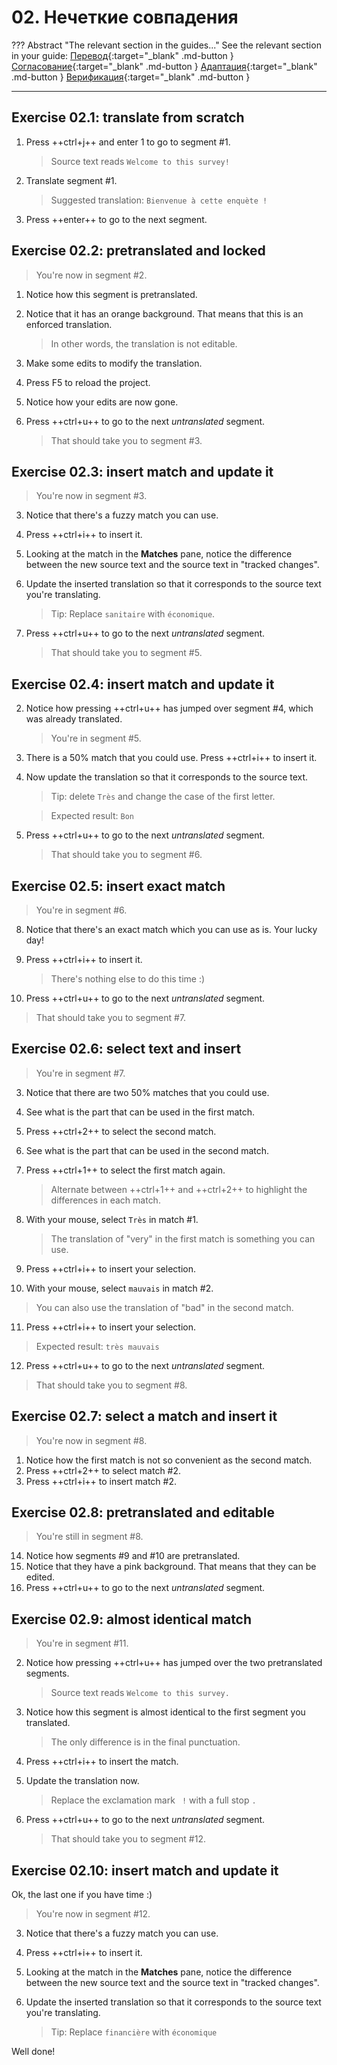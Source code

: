 # 02. Нечеткие совпадения

<!-- prettier-ignore -->
??? Abstract "The relevant section in the guides..."
    See the relevant section in your guide:
    [Перевод](../translation/matches.md){:target="_blank" .md-button }
    [Согласование](../reconciliation/matches.md){:target="_blank" .md-button }
    [Адаптация](../adaptation/matches.md){:target="_blank" .md-button }
    [Верификация](../verification/matches.md){:target="_blank" .md-button }

---

## Exercise 02.1: translate from scratch

1. Press ++ctrl+j++ and enter 1 to go to segment #1.

   > Source text reads `Welcome to this survey!`

1. Translate segment #1.

   > Suggested translation: `Bienvenue à cette enquète !`

1. Press ++enter++ to go to the next segment.

## Exercise 02.2: pretranslated and locked

> You're now in segment #2.

1. Notice how this segment is pretranslated.
1. Notice that it has an orange background. That means that this is an enforced translation.

   > In other words, the translation is not editable.

1. Make some edits to modify the translation.
1. Press F5 to reload the project.
1. Notice how your edits are now gone.
1. Press ++ctrl+u++ to go to the next _untranslated_ segment.

   > That should take you to segment #3.

<!-- harmonize: move to -> go to @todo -->

## Exercise 02.3: insert match and update it

> You're now in segment #3.

3. Notice that there's a fuzzy match you can use.
4. Press ++ctrl+i++ to insert it.
5. Looking at the match in the **Matches** pane, notice the difference between the new source text and the source text in "tracked changes".
6. Update the inserted translation so that it corresponds to the source text you're translating.

   > Tip: Replace `sanitaire` with `économique`.

7. Press ++ctrl+u++ to go to the next _untranslated_ segment.

   > That should take you to segment #5.

## Exercise 02.4: insert match and update it

2. Notice how pressing ++ctrl+u++ has jumped over segment #4, which was already translated.

   > You're in segment #5.

3. There is a 50% match that you could use. Press ++ctrl+i++ to insert it.
4. Now update the translation so that it corresponds to the source text.

   > Tip: delete `Très` and change the case of the first letter.

   > Expected result: `Bon`

5. Press ++ctrl+u++ to go to the next _untranslated_ segment.

   > That should take you to segment #6.

## Exercise 02.5: insert exact match

> You're in segment #6.

8. Notice that there's an exact match which you can use as is. Your lucky day!
9. Press ++ctrl+i++ to insert it.

   > There's nothing else to do this time :)

10. Press ++ctrl+u++ to go to the next _untranslated_ segment.

   > That should take you to segment #7.

## Exercise 02.6: select text and insert

> You're in segment #7.

3. Notice that there are two 50% matches that you could use.
4. See what is the part that can be used in the first match.
5. Press ++ctrl+2++ to select the second match.
6. See what is the part that can be used in the second match.
7. Press ++ctrl+1++ to select the first match again.

   > Alternate between ++ctrl+1++ and ++ctrl+2++ to highlight the differences in each match.

8. With your mouse, select `Très` in match #1.

   > The translation of "very" in the first match is something you can use.

9. Press ++ctrl+i++ to insert your selection.
10. With your mouse, select `mauvais` in match #2.

   > You can also use the translation of "bad" in the second match.

11. Press ++ctrl+i++ to insert your selection.

   > Expected result: `très mauvais`

12. Press ++ctrl+u++ to go to the next _untranslated_ segment.

   > That should take you to segment #8.

## Exercise 02.7: select a match and insert it

> You're now in segment #8.

1. Notice how the first match is not so convenient as the second match.
2. Press ++ctrl+2++ to select match #2.
3. Press ++ctrl+i++ to insert match #2.

## Exercise 02.8: pretranslated and editable

> You're still in segment #8.

14. Notice how segments #9 and #10 are pretranslated.
15. Notice that they have a pink background. That means that they can be edited.
16. Press ++ctrl+u++ to go to the next _untranslated_ segment.

## Exercise 02.9: almost identical match

> You're in segment #11.

2. Notice how pressing ++ctrl+u++ has jumped over the two pretranslated segments.

   > Source text reads `Welcome to this survey.`

3. Notice how this segment is almost identical to the first segment you translated.

   > The only difference is in the final punctuation.

4. Press ++ctrl+i++ to insert the match.
5. Update the translation now.

   > Replace the exclamation mark ` !` with a full stop `.`

6. Press ++ctrl+u++ to go to the next _untranslated_ segment.

   > That should take you to segment #12.

<!--
quiz: which one is more efficient?
-->

<!--
quiz: do you prefer to select and insert, or insert and update?
-->

## Exercise 02.10: insert match and update it

Ok, the last one if you have time :)

> You're now in segment #12.

3. Notice that there's a fuzzy match you can use.
4. Press ++ctrl+i++ to insert it.
5. Looking at the match in the **Matches** pane, notice the difference between the new source text and the source text in "tracked changes".
6. Update the inserted translation so that it corresponds to the source text you're translating.

   > Tip: Replace `financière` with `économique`

Well done!
